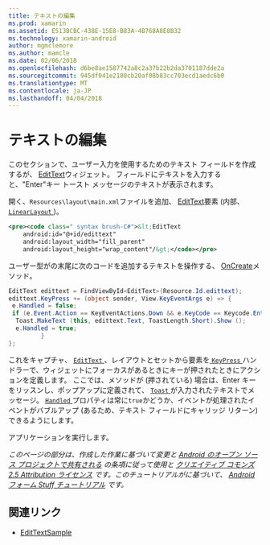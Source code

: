 ```yaml
---
title: テキストの編集
ms.prod: xamarin
ms.assetid: E513BCBC-438E-15E8-B83A-4B768A8E8B32
ms.technology: xamarin-android
author: mgmclemore
ms.author: mamcle
ms.date: 02/06/2018
ms.openlocfilehash: d6be8ae1587742a8c2a37b22b2da3701187dde2a
ms.sourcegitcommit: 945df041e2180cb20af08b83cc703ecd1aedc6b0
ms.translationtype: MT
ms.contentlocale: ja-JP
ms.lasthandoff: 04/04/2018
---
```

# <a name="edit-text"></a>テキストの編集

このセクションで、ユーザー入力を使用するためのテキスト フィールドを作成するが、 [EditText](https://developer.xamarin.com/api/type/Android.Widget.EditText/)ウィジェット。 フィールドにテキストを入力すると、"Enter"キー トースト メッセージのテキストが表示されます。

開く、<code>Resources\layout\main.xml</code>ファイルを追加、 [EditText](https://developer.xamarin.com/api/type/Android.Widget.EditText/)要素 (内部、 [ `LinearLayout` ](https://developer.xamarin.com/api/type/Android.Widget.LinearLayout/))。

```xml
<pre><code class=" syntax brush-C#">&lt;EditText
    android:id="@+id/edittext"
    android:layout_width="fill_parent"
    android:layout_height="wrap_content"/&gt;</code></pre>
```

ユーザー型がの末尾に次のコードを追加するテキストを操作する、 [OnCreate](https://developer.xamarin.com/api/member/Android.App.Activity.OnCreate/)メソッド。

```csharp
EditText edittext = FindViewById<EditText>(Resource.Id.edittext);
edittext.KeyPress += (object sender, View.KeyEventArgs e) => {
 e.Handled = false;
 if (e.Event.Action == KeyEventActions.Down && e.KeyCode == Keycode.Enter) {
  Toast.MakeText (this, edittext.Text, ToastLength.Short).Show ();
  e.Handled = true;
         }
};
```

これをキャプチャ、 [ `EditText` ](https://developer.xamarin.com/api/type/Android.Widget.EditText/) 、レイアウトとセットから要素を[ `KeyPress` ](https://developer.xamarin.com/api/event/Android.Views.View.KeyPress/)ハンドラーで、ウィジェットにフォーカスがあるときにキーが押されたときにアクションを定義します。 ここでは、メソッドが (押されている) 場合は、Enter キーをリッスンし、ポップアップに定義されて、 [ `Toast` ](https://developer.xamarin.com/api/type/Android.Widget.Toast/)が入力されたテキストでメッセージ。 [ `Handled` ](https://developer.xamarin.com/api/property/Android.Views.View+KeyEventArgs.Handled/)プロパティは常に`true`かどうか、イベントが処理されたイベントがバブルアップ (あるため、テキスト フィールドにキャリッジ リターン) できるようにします。

アプリケーションを実行します。

*このページの部分は、作成した作業に基づいて変更と* [ *Android のオープン ソース プロジェクトで共有される*](http://code.google.com/policies.html) *の条項に従って使用と* [ *クリエイティブ コモンズ 2.5 Attribution ライセンス*](http://creativecommons.org/licenses/by/2.5/) *です。このチュートリアルがに基づいて、* [ *Android フォーム Stuff チュートリアル*](http://developer.android.com/resources/tutorials/views/hello-formstuff.html) *です。*



## <a name="related-links"></a>関連リンク

- [EditTextSample](https://developer.xamarin.com/samples/monodroid/UserInterface/EditTextSample/)

